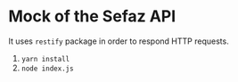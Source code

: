 # Mock of the Sefaz API

It uses `restify` package in order to respond HTTP requests.

1. `yarn install`
2. `node index.js`
